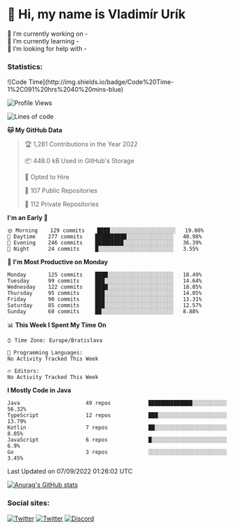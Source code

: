 <h1> 👋 Hi, my name is Vladimír Urík</h1>
<p>
 🔭 I’m currently working on -<br>
 🌱 I’m currently learning -<br>
 🤔 I’m looking for help with -<br>
</p>
<h3>Statistics:</h3>
<!--START_SECTION:waka-->
![Code Time](http://img.shields.io/badge/Code%20Time-1%2C091%20hrs%2040%20mins-blue)

![Profile Views](http://img.shields.io/badge/Profile%20Views-1-blue)

![Lines of code](https://img.shields.io/badge/From%20Hello%20World%20I%27ve%20Written-1%20Million%20lines%20of%20code-blue)

**🐱 My GitHub Data** 

> 🏆 1,281 Contributions in the Year 2022
 > 
> 📦 448.0 kB Used in GitHub's Storage 
 > 
> 💼 Opted to Hire
 > 
> 📜 107 Public Repositories 
 > 
> 🔑 112 Private Repositories  
 > 
**I'm an Early 🐤** 

```text
🌞 Morning    129 commits    ████░░░░░░░░░░░░░░░░░░░░░   19.08% 
🌆 Daytime    277 commits    ██████████░░░░░░░░░░░░░░░   40.98% 
🌃 Evening    246 commits    █████████░░░░░░░░░░░░░░░░   36.39% 
🌙 Night      24 commits     █░░░░░░░░░░░░░░░░░░░░░░░░   3.55%

```
📅 **I'm Most Productive on Monday** 

```text
Monday       125 commits    ████░░░░░░░░░░░░░░░░░░░░░   18.49% 
Tuesday      99 commits     ███░░░░░░░░░░░░░░░░░░░░░░   14.64% 
Wednesday    122 commits    ████░░░░░░░░░░░░░░░░░░░░░   18.05% 
Thursday     95 commits     ███░░░░░░░░░░░░░░░░░░░░░░   14.05% 
Friday       90 commits     ███░░░░░░░░░░░░░░░░░░░░░░   13.31% 
Saturday     85 commits     ███░░░░░░░░░░░░░░░░░░░░░░   12.57% 
Sunday       60 commits     ██░░░░░░░░░░░░░░░░░░░░░░░   8.88%

```


📊 **This Week I Spent My Time On** 

```text
⌚︎ Time Zone: Europe/Bratislava

💬 Programming Languages: 
No Activity Tracked This Week

🔥 Editors: 
No Activity Tracked This Week

```

**I Mostly Code in Java** 

```text
Java                     49 repos            ██████████████░░░░░░░░░░░   56.32% 
TypeScript               12 repos            ███░░░░░░░░░░░░░░░░░░░░░░   13.79% 
Kotlin                   7 repos             ██░░░░░░░░░░░░░░░░░░░░░░░   8.05% 
JavaScript               6 repos             █░░░░░░░░░░░░░░░░░░░░░░░░   6.9% 
Go                       3 repos             ░░░░░░░░░░░░░░░░░░░░░░░░░   3.45%

```



 Last Updated on 07/09/2022 01:26:02 UTC
<!--END_SECTION:waka-->

[![Anurag's GitHub stats](https://github-readme-stats.vercel.app/api?username=vladimir-urik)](https://github.com/anuraghazra/github-readme-stats)

<h3>Social sites:</h3>
<p><a href="https://twitter.com/GGGEDR" target="_blank"><img alt="Twitter" src="https://img.shields.io/badge/twitter-%231DA1F2.svg?&style=for-the-badge&logo=twitter&logoColor=white" /></a> <a href="https://www.reddit.com/user/GGGEDR" target="_blank"><img alt="Twitter" src="https://img.shields.io/badge/reddit-%23FE6262.svg?&style=for-the-badge&logo=reddit&logoColor=white" /></a> <a href="https://discord.com/users/535708984959827978" target="_blank"><img alt="Discord" src="https://img.shields.io/badge/discord-%235865f2.svg?&style=for-the-badge&logo=discord&logoColor=white" />
</p>
